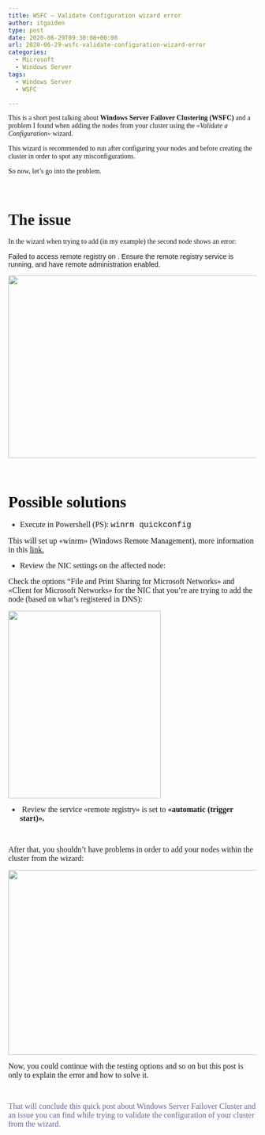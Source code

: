 ```yaml
---
title: WSFC – Validate Configuration wizard error
author: itgaiden
type: post
date: 2020-06-29T09:30:08+00:00
url: 2020-06-29-wsfc-validate-configuration-wizard-error
categories:
  - Microsoft
  - Windows Server
tags:
  - Windows Server
  - WSFC

---
```

<span style="font-family: Nunito;">This is a short post talking about <strong>Windows Server Failover Clustering (WSFC)</strong> and a problem I found when adding the nodes from your cluster using the <em>«Validate a Configuration»</em> wizard.</span>

<span style="font-family: Nunito;">This wizard is recommended to run after configuring your nodes and before creating the cluster in order to spot any misconfigurations.</span>

<span style="font-family: Nunito;">So now, let&#8217;s go into the problem.</span>

&nbsp;

# <span style="font-family: Nunito; font-size: 32px;">The issue</span>

<span style="font-family: Nunito;">In the wizard when trying to add (in my example) the second node shows an error:</span>

<span style="font-family: helvetica;">Failed to access remote registry on <FQDNoftheserver>. Ensure the remote registry service is running, and have remote administration enabled.</span>

<img loading="lazy" class="alignnone wp-image-1797 " src="http://wp.docker.localhost:8000/wp-content/uploads/2020/06/validate-configuration_FAIL.png" alt="" width="562" height="369" srcset="http://wp.docker.localhost:8000/wp-content/uploads/2020/06/validate-configuration_FAIL.png 1002w, http://wp.docker.localhost:8000/wp-content/uploads/2020/06/validate-configuration_FAIL-300x197.png 300w, http://wp.docker.localhost:8000/wp-content/uploads/2020/06/validate-configuration_FAIL-768x504.png 768w" sizes="(max-width: 562px) 100vw, 562px" /> 

&nbsp;

# <span style="font-family: Nunito; color: #000000; font-size: 32px;">Possible solutions</span>

  * <span style="font-family: Nunito; font-size: 16px;">Execute in Powershell (PS): </span><span style="font-family: courier new, courier; font-size: 16px;">winrm quickconfig</span>

<span style="font-family: Nunito; font-size: 16px;">This will set up «winrm» (Windows Remote Management), more information in this <span style="text-decoration: underline;"><a href="https://docs.microsoft.com/en-us/windows/win32/winrm/installation-and-configuration-for-windows-remote-management">link</a>.</span></span>

  * <span style="font-family: Nunito; font-size: 16px;">Review the NIC settings on the affected node:</span>

<span style="font-family: Nunito; font-size: 16px;">Check the options <span lang="EN-US">“File and Print Sharing for Microsoft Networks» and «Client for Microsoft Networks» for the NIC that you&#8217;re are trying to add the node (based on what&#8217;s registered in DNS): </span></span>

<span style="font-family: Nunito; font-size: 16px;"><img loading="lazy" class="alignnone wp-image-1796 " src="http://wp.docker.localhost:8000/wp-content/uploads/2020/06/Ethernet_config.png" alt="" width="309" height="379" srcset="http://wp.docker.localhost:8000/wp-content/uploads/2020/06/Ethernet_config.png 539w, http://wp.docker.localhost:8000/wp-content/uploads/2020/06/Ethernet_config-244x300.png 244w" sizes="(max-width: 309px) 100vw, 309px" /></span>

  * <span style="font-family: Nunito; font-size: 16px;"> Review the service «remote registry» is set to <strong>«automatic (trigger start)».</strong></span>

&nbsp;

<span style="font-family: Nunito; font-size: 16px;">After that, you shouldn&#8217;t have problems in order to add your nodes within the cluster from the wizard:</span>

<span style="font-family: Roboto Slab; font-size: 16px;"><img loading="lazy" class="alignnone wp-image-1798 " src="http://wp.docker.localhost:8000/wp-content/uploads/2020/06/validate-configuration_working.png" alt="" width="572" height="374" srcset="http://wp.docker.localhost:8000/wp-content/uploads/2020/06/validate-configuration_working.png 1003w, http://wp.docker.localhost:8000/wp-content/uploads/2020/06/validate-configuration_working-300x196.png 300w, http://wp.docker.localhost:8000/wp-content/uploads/2020/06/validate-configuration_working-768x502.png 768w" sizes="(max-width: 572px) 100vw, 572px" /></span>

<span style="font-size: 16px; font-family: Nunito;">Now, you could continue with the testing options and so on but this post is only to explain the error and how to solve it.</span>

&nbsp;

<span style="font-family: Nunito; font-size: 16px; color: #666699;">That will conclude this quick post about Windows Server Failover Cluster and an issue you can find while trying to validate the configuration of your cluster from the wizard.</span>

&nbsp;

&nbsp;

&nbsp;